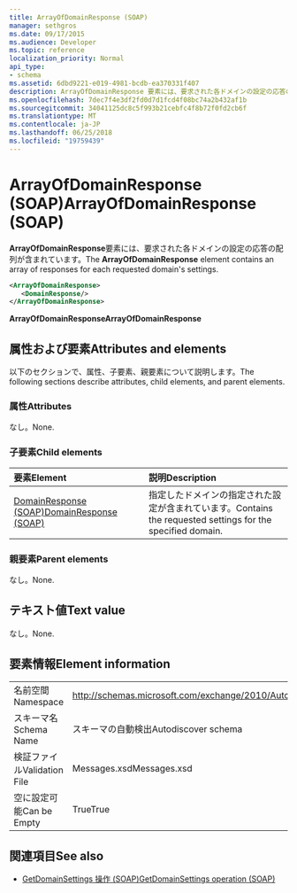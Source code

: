```yaml
---
title: ArrayOfDomainResponse (SOAP)
manager: sethgros
ms.date: 09/17/2015
ms.audience: Developer
ms.topic: reference
localization_priority: Normal
api_type:
- schema
ms.assetid: 6dbd9221-e019-4981-bcdb-ea370331f407
description: ArrayOfDomainResponse 要素には、要求された各ドメインの設定の応答の配列が含まれています。
ms.openlocfilehash: 7dec7f4e3df2fd0d7d1fcd4f08bc74a2b432af1b
ms.sourcegitcommit: 34041125dc8c5f993b21cebfc4f8b72f0fd2cb6f
ms.translationtype: MT
ms.contentlocale: ja-JP
ms.lasthandoff: 06/25/2018
ms.locfileid: "19759439"
---
```

# <a name="arrayofdomainresponse-soap"></a><span data-ttu-id="66468-103">ArrayOfDomainResponse (SOAP)</span><span class="sxs-lookup"><span data-stu-id="66468-103">ArrayOfDomainResponse (SOAP)</span></span>

<span data-ttu-id="66468-104">**ArrayOfDomainResponse**要素には、要求された各ドメインの設定の応答の配列が含まれています。</span><span class="sxs-lookup"><span data-stu-id="66468-104">The **ArrayOfDomainResponse** element contains an array of responses for each requested domain's settings.</span></span> 
  
```XML
<ArrayOfDomainResponse>
   <DomainResponse/>
</ArrayOfDomainResponse>
```

 <span data-ttu-id="66468-105">**ArrayOfDomainResponse**</span><span class="sxs-lookup"><span data-stu-id="66468-105">**ArrayOfDomainResponse**</span></span>
## <a name="attributes-and-elements"></a><span data-ttu-id="66468-106">属性および要素</span><span class="sxs-lookup"><span data-stu-id="66468-106">Attributes and elements</span></span>

<span data-ttu-id="66468-107">以下のセクションで、属性、子要素、親要素について説明します。</span><span class="sxs-lookup"><span data-stu-id="66468-107">The following sections describe attributes, child elements, and parent elements.</span></span>
  
### <a name="attributes"></a><span data-ttu-id="66468-108">属性</span><span class="sxs-lookup"><span data-stu-id="66468-108">Attributes</span></span>

<span data-ttu-id="66468-109">なし。</span><span class="sxs-lookup"><span data-stu-id="66468-109">None.</span></span>
  
### <a name="child-elements"></a><span data-ttu-id="66468-110">子要素</span><span class="sxs-lookup"><span data-stu-id="66468-110">Child elements</span></span>

|<span data-ttu-id="66468-111">**要素**</span><span class="sxs-lookup"><span data-stu-id="66468-111">**Element**</span></span>|<span data-ttu-id="66468-112">**説明**</span><span class="sxs-lookup"><span data-stu-id="66468-112">**Description**</span></span>|
|:-----|:-----|
|[<span data-ttu-id="66468-113">DomainResponse (SOAP)</span><span class="sxs-lookup"><span data-stu-id="66468-113">DomainResponse (SOAP)</span></span>](domainresponse-soap.md) <br/> |<span data-ttu-id="66468-114">指定したドメインの指定された設定が含まれています。</span><span class="sxs-lookup"><span data-stu-id="66468-114">Contains the requested settings for the specified domain.</span></span>  <br/> |
   
### <a name="parent-elements"></a><span data-ttu-id="66468-115">親要素</span><span class="sxs-lookup"><span data-stu-id="66468-115">Parent elements</span></span>

<span data-ttu-id="66468-116">なし。</span><span class="sxs-lookup"><span data-stu-id="66468-116">None.</span></span>
  
## <a name="text-value"></a><span data-ttu-id="66468-117">テキスト値</span><span class="sxs-lookup"><span data-stu-id="66468-117">Text value</span></span>

<span data-ttu-id="66468-118">なし。</span><span class="sxs-lookup"><span data-stu-id="66468-118">None.</span></span>
  
## <a name="element-information"></a><span data-ttu-id="66468-119">要素情報</span><span class="sxs-lookup"><span data-stu-id="66468-119">Element information</span></span>

|||
|:-----|:-----|
|<span data-ttu-id="66468-120">名前空間</span><span class="sxs-lookup"><span data-stu-id="66468-120">Namespace</span></span>  <br/> |http://schemas.microsoft.com/exchange/2010/Autodiscover  <br/> |
|<span data-ttu-id="66468-121">スキーマ名</span><span class="sxs-lookup"><span data-stu-id="66468-121">Schema Name</span></span>  <br/> |<span data-ttu-id="66468-122">スキーマの自動検出</span><span class="sxs-lookup"><span data-stu-id="66468-122">Autodiscover schema</span></span>  <br/> |
|<span data-ttu-id="66468-123">検証ファイル</span><span class="sxs-lookup"><span data-stu-id="66468-123">Validation File</span></span>  <br/> |<span data-ttu-id="66468-124">Messages.xsd</span><span class="sxs-lookup"><span data-stu-id="66468-124">Messages.xsd</span></span>  <br/> |
|<span data-ttu-id="66468-125">空に設定可能</span><span class="sxs-lookup"><span data-stu-id="66468-125">Can be Empty</span></span>  <br/> |<span data-ttu-id="66468-126">True</span><span class="sxs-lookup"><span data-stu-id="66468-126">True</span></span>  <br/> |
   
## <a name="see-also"></a><span data-ttu-id="66468-127">関連項目</span><span class="sxs-lookup"><span data-stu-id="66468-127">See also</span></span>

- [<span data-ttu-id="66468-128">GetDomainSettings 操作 (SOAP)</span><span class="sxs-lookup"><span data-stu-id="66468-128">GetDomainSettings operation (SOAP)</span></span>](getdomainsettings-operation-soap.md)


